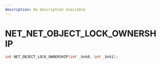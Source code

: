 ```yaml
---
description: No description available 
---
```


# NET\_NET_OBJECT_LOCK_OWNERSHIP

```cpp
int NET_OBJECT_LOCK_OWNERSHIP(int _Unk0, int _Unk1);
```